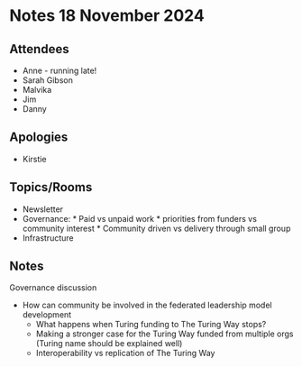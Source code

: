 # Notes 18 November 2024

## Attendees 

* Anne - running late!
* Sarah Gibson
* Malvika
* Jim
* Danny

## Apologies

* Kirstie

## Topics/Rooms

* Newsletter
* Governance:
      * Paid vs unpaid work
      * priorities from funders vs community interest
      * Community driven vs delivery through small group
* Infrastructure

## Notes

Governance discussion

* How can community be involved in the federated leadership model development
   * What happens when Turing funding to The Turing Way stops?
   * Making a stronger case for the Turing Way funded from multiple orgs (Turing name should be explained well)
   * Interoperability vs replication of The Turing Way